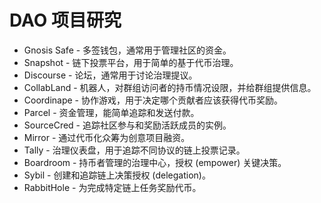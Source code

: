 # DAO 项目研究

- Gnosis Safe - 多签钱包，通常用于管理社区的资金。
- Snapshot - 链下投票平台，用于简单的基于代币治理。
- Discourse - 论坛，通常用于讨论治理提议。
- CollabLand - 机器人，对群组访问者的持币情况设限，并给群组提供信息。
- Coordinape - 协作游戏，用于决定哪个贡献者应该获得代币奖励。
- Parcel - 资金管理，能简单追踪和发送付款。
- SourceCred - 追踪社区参与和奖励活跃成员的实例。
- Mirror - 通过代币化众筹为创意项目融资。
- Tally - 治理仪表盘，用于追踪不同协议的链上投票记录。
- Boardroom - 持币者管理的治理中心，授权 (empower) 关键决策。
- Sybil - 创建和追踪链上决策授权 (delegation)。
- RabbitHole - 为完成特定链上任务奖励代币。
